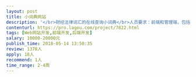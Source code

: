 ```yaml
---                
layout: post       
title: 小词典网站           
description: '</br>财经法律词汇的在线查询小词典</br>人员要求：前端和管理端，包括iOS和Android两端</br>良好的沟通能力和契约精神</br>'     
contenturl: https://pro.lagou.com/project/7822.html      
tags: [Web网站开发,前端开发,后端开发]            
salary: 10000-20000元          
publish_time: 2018-05-14 13:50:35         
review: 1378人                   
apply: 18人                   
recommend: 1人                   
time_range: 2-4周              
---                 
```

